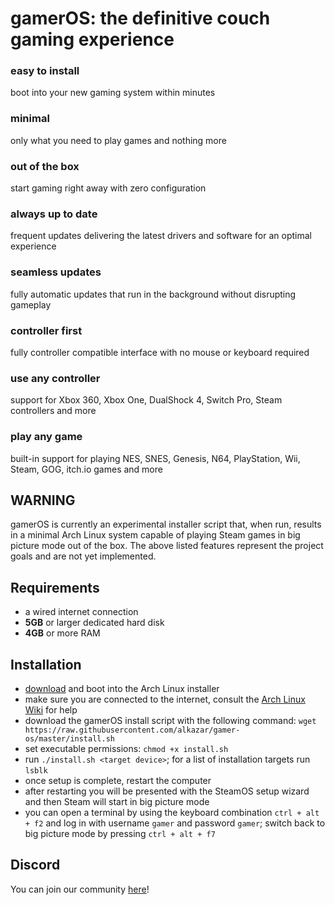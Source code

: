# gamerOS: the definitive couch gaming experience


### easy to install
boot into your new gaming system within minutes

### minimal
only what you need to play games and nothing more

### out of the box
start gaming right away with zero configuration

### always up to date
frequent updates delivering the latest drivers and software for an optimal experience

### seamless updates
fully automatic updates that run in the background without disrupting gameplay

### controller first
fully controller compatible interface with no mouse or keyboard required

### use any controller
support for Xbox 360, Xbox One, DualShock 4, Switch Pro, Steam controllers and more

### play any game
built-in support for playing NES, SNES, Genesis, N64, PlayStation, Wii, Steam, GOG, itch.io games and more


## WARNING
gamerOS is currently an experimental installer script that, when run, results in a minimal Arch Linux system capable of playing Steam games in big picture mode out of the box. The above listed features represent the project goals and are not yet implemented.


## Requirements
 - a wired internet connection
 - **5GB** or larger dedicated hard disk
 - **4GB** or more RAM


## Installation
 - [download](https://www.archlinux.org/download) and boot into the Arch Linux installer
 - make sure you are connected to the internet, consult the [Arch Linux Wiki](https://wiki.archlinux.org/index.php/Network_configuration) for help
 - download the gamerOS install script with the following command:
	`wget https://raw.githubusercontent.com/alkazar/gamer-os/master/install.sh`
 - set executable permissions: `chmod +x install.sh`
 - run `./install.sh <target device>`; for a list of installation targets run `lsblk`
 - once setup is complete, restart the computer
 - after restarting you will be presented with the SteamOS setup wizard and then Steam will start in big picture mode
 - you can open a terminal by using the keyboard combination `ctrl + alt + f2` and log in with username `gamer` and password `gamer`; switch back to big picture mode by pressing `ctrl + alt + f7`


## Discord

You can join our community [here](https://discord.gg/brdNSUQ)!
